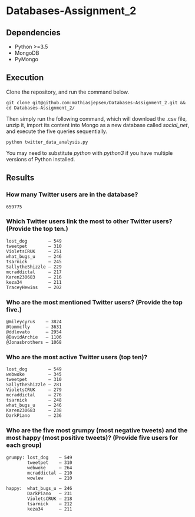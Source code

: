 # Databases-Assignment_2
## Dependencies
* Python >=3.5
* MongoDB 
* PyMongo

## Execution
Clone the repository, and run the command below.
```
git clone git@github.com:mathiasjepsen/Databases-Assignment_2.git && cd Databases-Assignment_2/
```
Then simply run the following command, which will download the .csv file, unzip it, import its content into Mongo as a new database called _social_net_, and execute the five queries sequentially.
```
python twitter_data_analysis.py
```
You may need to substitute _python_ with _python3_ if you have multiple versions of Python installed.

## Results

### How many Twitter users are in the database?
```
659775
```
### Which Twitter users link the most to other Twitter users? (Provide the top ten.)
```
lost_dog        — 549
tweetpet        — 310
VioletsCRUK     — 251
what_bugs_u     — 246
tsarnick        — 245
SallytheShizzle — 229
mcraddictal     — 217
Karen230683     — 216
keza34          — 211
TraceyHewins    — 202
```
### Who are the most mentioned Twitter users? (Provide the top five.)
```
@mileycyrus    — 3824
@tommcfly      — 3631
@ddlovato      — 2954
@DavidArchie   — 1106
@Jonasbrothers — 1068
```
### Who are the most active Twitter users (top ten)?
```
lost_dog        — 549
webwoke         — 345
tweetpet        — 310
SallytheShizzle — 281
VioletsCRUK     — 279
mcraddictal     — 276
tsarnick        — 248
what_bugs_u     — 246
Karen230683     — 238
DarkPiano       — 236
```
### Who are the five most grumpy (most negative tweets) and the most happy (most positive tweets)? (Provide five users for each group)
```
grumpy: lost_dog    – 549
        tweetpet    – 310
        webwoke     – 264
        mcraddictal – 210
        wowlew      – 210
            
happy:  what_bugs_u – 246
        DarkPiano   – 231
        VioletsCRUK – 218
        tsarnick    – 212
        keza34      – 211
```

